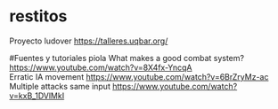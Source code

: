 # restitos
Proyecto ludover https://talleres.uqbar.org/

#Fuentes y tutoriales piola
What makes a good combat system? https://www.youtube.com/watch?v=8X4fx-YncqA  
Erratic IA movement https://www.youtube.com/watch?v=6BrZryMz-ac  
Multiple attacks same input https://www.youtube.com/watch?v=kxB_1DVlMkI  
